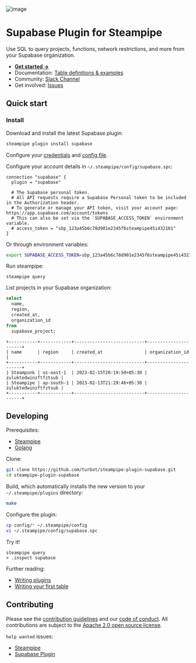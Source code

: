 ![image](https://hub.steampipe.io/images/plugins/turbot/supabase-social-graphic.png)

# Supabase Plugin for Steampipe

Use SQL to query projects, functions, network restrictions, and more from your Supabase organization.

- **[Get started →](https://hub.steampipe.io/plugins/turbot/supabase)**
- Documentation: [Table definitions & examples](https://hub.steampipe.io/plugins/turbot/supabase/tables)
- Community: [Slack Channel](https://steampipe.io/community/join)
- Get involved: [Issues](https://github.com/turbot/steampipe-plugin-supabase/issues)

## Quick start

### Install

Download and install the latest Supabase plugin:

```bash
steampipe plugin install supabase
```

Configure your [credentials](https://hub.steampipe.io/plugins/turbot/supabase#credentials) and [config file](https://hub.steampipe.io/plugins/turbot/supabase#configuration).

Configure your account details in `~/.steampipe/config/supabase.spc`:

```hcl
connection "supabase" {
  plugin = "supabase"

  # The Supabase personal token.
  # All API requests require a Supabase Personal token to be included in the Authorization header.
  # To generate or manage your API token, visit your account page: https://app.supabase.com/account/tokens
  # This can also be set via the `SUPABASE_ACCESS_TOKEN` environment variable.
  # access_token = "sbp_123a45b6c78d901e2345f6steampipe45i432101"
}
```

Or through environment variables:

```sh
export SUPABASE_ACCESS_TOKEN=sbp_123a45b6c78d901e2345f6steampipe45i432101
```

Run steampipe:

```shell
steampipe query
```

List projects in your Supabase organization:

```sql
select
  name,
  region,
  created_at,
  organization_id
from
  supabase_project;
```

```
+-----------+------------+---------------------------+----------------------+
| name      | region     | created_at                | organization_id      |
+-----------+------------+---------------------------+----------------------+
| Steampunk | us-east-1  | 2023-02-15T20:19:50+05:30 | zuluktedwinzftfztsub |
| Steampipe | ap-south-1 | 2023-02-13T21:29:46+05:30 | zuluktedwinzftfztsub |
+-----------+------------+---------------------------+----------------------+
```

## Developing

Prerequisites:

- [Steampipe](https://steampipe.io/downloads)
- [Golang](https://golang.org/doc/install)

Clone:

```sh
git clone https://github.com/turbot/steampipe-plugin-supabase.git
cd steampipe-plugin-supabase
```

Build, which automatically installs the new version to your `~/.steampipe/plugins` directory:

```sh
make
```

Configure the plugin:

```sh
cp config/* ~/.steampipe/config
vi ~/.steampipe/config/supabase.spc
```

Try it!

```shell
steampipe query
> .inspect supabase
```

Further reading:

- [Writing plugins](https://steampipe.io/docs/develop/writing-plugins)
- [Writing your first table](https://steampipe.io/docs/develop/writing-your-first-table)

## Contributing

Please see the [contribution guidelines](https://github.com/turbot/steampipe/blob/main/CONTRIBUTING.md) and our [code of conduct](https://github.com/turbot/steampipe/blob/main/CODE_OF_CONDUCT.md). All contributions are subject to the [Apache 2.0 open source license](https://github.com/turbot/steampipe-plugin-supabase/blob/main/LICENSE).

`help wanted` issues:

- [Steampipe](https://github.com/turbot/steampipe/labels/help%20wanted)
- [Supabase Plugin](https://github.com/turbot/steampipe-plugin-supabase/labels/help%20wanted)
